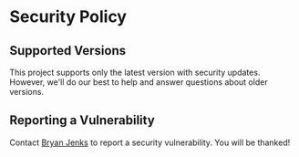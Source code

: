 # Security Policy

## Supported Versions

This project supports only the latest version with security updates. However, we'll do our best to help and answer questions about older versions.

## Reporting a Vulnerability

Contact [Bryan Jenks](https://github.com/tallguyjenks) to report a security vulnerability. You will be thanked!
